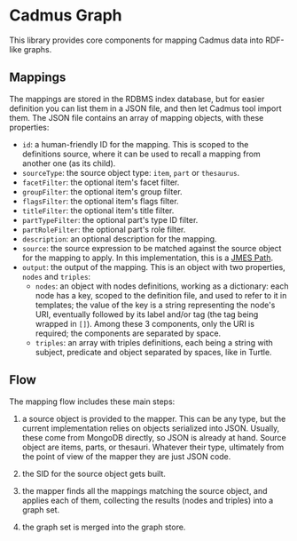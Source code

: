 # Cadmus Graph

This library provides core components for mapping Cadmus data into RDF-like graphs.

## Mappings

The mappings are stored in the RDBMS index database, but for easier definition you can list them in a JSON file, and then let Cadmus tool import them. The JSON file contains an array of mapping objects, with these properties:

- `id`: a human-friendly ID for the mapping. This is scoped to the definitions source, where it can be used to recall a mapping from another one (as its child).
- `sourceType`: the source object type: `item`, `part` or `thesaurus`.
- `facetFilter`: the optional item's facet filter.
- `groupFilter`: the optional item's group filter.
- `flagsFilter`: the optional item's flags filter.
- `titleFilter`: the optional item's title filter.
- `partTypeFilter`: the optional part's type ID filter.
- `partRoleFilter`: the optional part's role filter.
- `description`: an optional description for the mapping.
- `source`: the source expression to be matched against the source object for the mapping to apply. In this implementation, this is a [JMES Path](https://jmespath.org/).
- `output`: the output of the mapping. This is an object with two properties, `nodes` and `triples`:
  - `nodes`: an object with nodes definitions, working as a dictionary: each node has a key, scoped to the definition file, and used to refer to it in templates; the value of the key is a string representing the node's URI, eventually followed by its label and/or tag (the tag being wrapped in `[]`). Among these 3 components, only the URI is required; the components are separated by space.
  - `triples`: an array with triples definitions, each being a string with subject, predicate and object separated by spaces, like in Turtle.

## Flow

The mapping flow includes these main steps:

1. a source object is provided to the mapper. This can be any type, but the current implementation relies on objects serialized into JSON. Usually, these come from MongoDB directly, so JSON is already at hand. Source object are items, parts, or thesauri. Whatever their type, ultimately from the point of view of the mapper they are just JSON code.

2. the SID for the source object gets built.

3. the mapper finds all the mappings matching the source object, and applies each of them, collecting the results (nodes and triples) into a graph set.

4. the graph set is merged into the graph store.
